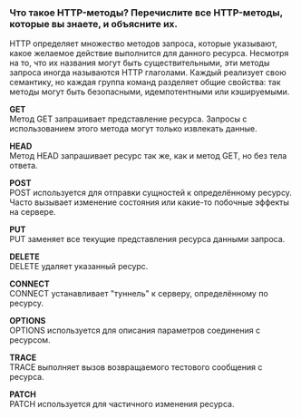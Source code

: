 ### Что такое HTTP-методы? Перечислите все HTTP-методы, которые вы знаете, и объясните их.

HTTP определяет множество методов запроса, которые указывают, какое желаемое действие выполнится для данного ресурса. Несмотря на то, что их названия могут быть существительными, эти методы запроса иногда называются HTTP глаголами. Каждый реализует свою семантику, но каждая группа команд разделяет общие свойства: так методы могут быть безопасными, идемпотентными или кэшируемыми.

**GET**   
Метод GET запрашивает представление ресурса. Запросы с использованием этого метода могут только извлекать данные.

**HEAD**   
Метод HEAD запрашивает ресурс так же, как и метод GET, но без тела ответа.

**POST**   
POST используется для отправки сущностей к определённому ресурсу. Часто вызывает изменение состояния или какие-то побочные эффекты на сервере.

**PUT**   
PUT заменяет все текущие представления ресурса данными запроса.

**DELETE**   
DELETE удаляет указанный ресурс.

**CONNECT**   
CONNECT устанавливает "туннель" к серверу, определённому по ресурсу.

**OPTIONS**   
OPTIONS используется для описания параметров соединения с ресурсом.

**TRACE**   
TRACE выполняет вызов возвращаемого тестового сообщения с ресурса.

**PATCH**   
PATCH используется для частичного изменения ресурса.
